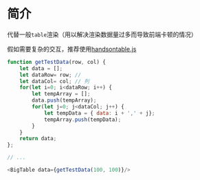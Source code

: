 # 简介

代替一般`table`渲染（用以解决渲染数据量过多而导致前端卡顿的情况）

假如需要复杂的交互，推荐使用[handsontable.js](https://handsontable.com)

```javascript
function getTestData(row, col) {
    let data = [];
    let dataRow= row; //
    let dataCol= col; // 列
    for(let i=0; i<dataRow; i++) {
        let tempArray = [];
        data.push(tempArray);
        for(let j=0; j<dataCol; j++) {
            let tempData = { data: i + ',' + j};
            tempArray.push(tempData);
        }
    }
    return data;
};

// ...

<BigTable data={getTestData(100, 100)}/>
```